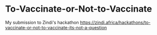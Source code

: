 # To-Vaccinate-or-Not-to-Vaccinate
My submission to Zindi's hackathon https://zindi.africa/hackathons/to-vaccinate-or-not-to-vaccinate-its-not-a-question
